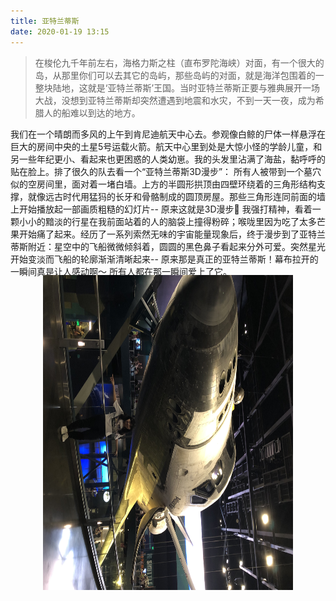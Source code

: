 ```yaml
---
title: 亚特兰蒂斯
date: 2020-01-19 13:15
---
```


> 在梭伦九千年前左右，海格力斯之柱（直布罗陀海峡）对面，有一个很大的岛，从那里你们可以去其它的岛屿，那些岛屿的对面，就是海洋包围着的一整块陆地，这就是‘亚特兰蒂斯’王国。当时亚特兰蒂斯正要与雅典展开一场大战，没想到亚特兰蒂斯却突然遭遇到地震和水灾，不到一天一夜，成为希腊人的船难以到达的地方。

我们在一个晴朗而多风的上午到肯尼迪航天中心去。参观像白鲸的尸体一样悬浮在巨大的房间中央的土星5号运载火箭。航天中心里到处是大惊小怪的学龄儿童，和另一些年纪更小、看起来也更困惑的人类幼崽。我的头发里沾满了海盐，黏呼呼的贴在脸上。排了很久的队去看一个“亚特兰蒂斯3D漫步”： 所有人被带到一个墓穴似的空房间里，面对着一堵白墙。上方的半圆形拱顶由四壁环绕着的三角形结构支撑，就像远古时代用猛犸的长牙和骨骼制成的圆顶房屋。那些三角形连同前面的墙上开始播放起一部画质粗糙的幻灯片-- 原来这就是3D漫步🤨 我强打精神，看着一颗小小的黯淡的行星在我前面站着的人的脑袋上撞得粉碎；喉咙里因为吃了太多芒果开始痛了起来。经历了一系列索然无味的宇宙能量现象后，终于漫步到了亚特兰蒂斯附近：星空中的飞船微微倾斜着，圆圆的黑色鼻子看起来分外可爱。突然星光开始变淡而飞船的轮廓渐渐清晰起来-- 原来那是真正的亚特兰蒂斯！幕布拉开的一瞬间真是让人感动啊～ 所有人都在那一瞬间爱上了它。

<br>
<br>

<img style="width:534px;height:400px;transform:rotate(90deg);" src="/assets/static/atlantis.png">

<br>